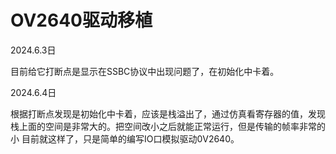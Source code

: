 # OV2640驱动移植

2024.6.3日

目前给它打断点是显示在SSBC协议中出现问题了，在初始化中卡着。

2024.6.4日

根据打断点发现是初始化中卡着，应该是栈溢出了，通过仿真看寄存器的值，发现栈上面的空间是非常大的。把空间改小之后就能正常运行，但是传输的帧率非常的小
目前就这样了，只是简单的编写IO口模拟驱动0V2640。
